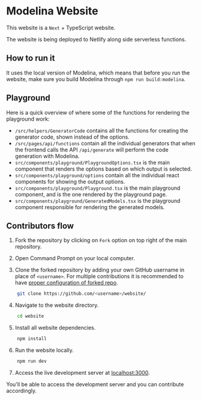 # Modelina Website

This website is a `Next` + TypeScript website.

The website is being deployed to Netlify along side serverless functions.

## How to run it
It uses the local version of Modelina, which means that before you run the website, make sure you build Modelina through `npm run build:modelina`.

## Playground

Here is a quick overview of where some of the functions for rendering the playground work:

- `/src/helpers/GeneratorCode` contains all the functions for creating the generator code, shown instead of the options.
- `/src/pages/api/functions` contain all the individual generators that when the frontend calls the API `/api/generate` will perform the code generation with Modelina.
- `src/components/playground/PlaygroundOptions.tsx` is the main component that renders the options based on which output is selected.
- `src/components/playground/options` contain all the individual react components for showing the output options.
- `src/components/playground/Playground.tsx` is the main playground component, and is the one rendered by the playground page.
- `src/components/playground/GeneratedModels.tsx` is the playground component responsible for rendering the generated models.

## Contributors flow

1. Fork the repository by clicking on `Fork` option on top right of the main repository.

2. Open Command Prompt on your local computer.

3. Clone the forked repository by adding your own GitHub username in place of `<username>`.
   For multiple contributions it is recommended to have [proper configuration of forked repo](https://github.com/asyncapi/community/blob/master/git-workflow.md).

```bash
    git clone https://github.com/<username>/website/
```

4. Navigate to the website directory.

```bash
    cd website
```

5. Install all website dependencies. 

```bash
    npm install
```

6. Run the website locally.

```bash
    npm run dev
```

7. Access the live development server at [localhost:3000](http://localhost:3000).

You'll be able to access the development server and you can contribute accordingly.